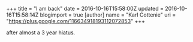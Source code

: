 +++
title = "I am back"
date = 2016-10-16T15:58:00Z
updated = 2016-10-16T15:58:14Z
blogimport = true 
[author]
	name = "Karl Cottenie"
	uri = "https://plus.google.com/116634918193112072853"
+++

after almost a 3 year hiatus.

